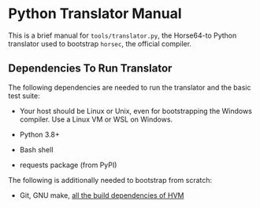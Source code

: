 Python Translator Manual
========================

This is a brief manual for `tools/translator.py`, the Horse64-to Python
translator used to bootstrap `horsec`, the official compiler.

Dependencies To Run Translator
------------------------------
The following dependencies are needed to run the translator and the
basic test suite:

- Your host should be Linux or Unix, even for bootstrapping
  the Windows compiler. Use a Linux VM or WSL on Windows.

- Python 3.8+

- Bash shell

- requests package (from PyPI)

The following is additionally needed to bootstrap from scratch:

- Git, GNU make, [all the build dependencies of HVM](#FIXME)

